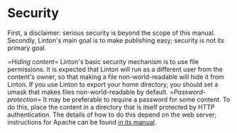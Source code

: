 # Security

First, a disclaimer: serious security is beyond the scope of this manual. Secondly, Linton's main goal is to make publishing easy; security is not its primary goal.

=_Hiding content_=
    Linton's basic security mechanism is to use file permissions. It is expected that Linton will run as a different user from the content's owner, so that making a file non-world-readable will hide it from Linton. If you use Linton to export your home directory, you should set a umask that makes files non-world-readable by default.
=_Password-protection_=
    It may be preferable to require a password for some content. To do this, place the content in a directory that is itself protected by HTTP authentication. The details of how to do this depend on the web server; instructions for Apache can be found [in its manual](https://httpd.apache.org/docs/howto/auth.html#basic).